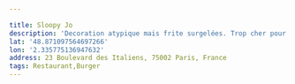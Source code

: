```yaml
---

title: Sloopy Jo
description: 'Decoration atypique mais frite surgelées. Trop cher pour ce que c’est… '
lat: '48.871097564697266'
lon: '2.335775136947632'
address: 23 Boulevard des Italiens, 75002 Paris, France
tags: Restaurant,Burger
---
```


